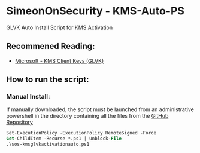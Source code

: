 # SimeonOnSecurity - KMS-Auto-PS
GLVK Auto Install Script for KMS Activation

## Recommened Reading:
- [Microsoft - KMS Client Keys (GLVK)](https://docs.microsoft.com/en-us/windows-server/get-started/kmsclientkeys)

## How to run the script:
### Manual Install:
If manually downloaded, the script must be launched from an administrative powershell in the directory containing all the files from the [GitHub Repository](https://github.com/simeononsecurity/KMS-Auto-PS/archive/main.zip)
```ps
Set-ExecutionPolicy -ExecutionPolicy RemoteSigned -Force
Get-ChildItem -Recurse *.ps1 | Unblock-File
.\sos-kmsglvkactivationauto.ps1
```
